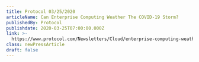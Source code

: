 ```yaml
---
title: Protocol 03/25/2020
articleName: Can Enterprise Computing Weather The COVID-19 Storm?
publishedBy: Protocol
publishdate: 2020-03-25T07:00:00.000Z
link: >-
  https://www.protocol.com/Newsletters/Cloud/enterprise-computing-weather-covid-19?rebelltitem=1#rebelltitem1
class: newPressArticle
draft: false
---
```

